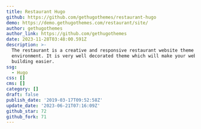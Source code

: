 ```yaml
---
title: Restaurant Hugo
github: https://github.com/gethugothemes/restaurant-hugo
demo: https://demo.gethugothemes.com/restaurant/site/
author: gethugothemes
author_link: https://github.com/gethugothemes
date: 2023-11-28T03:48:00.591Z
description: >-
  The restaurant is a creative and responsive restaurant website theme in Hugo
  environment. It is very well decorated theme which will make your website
  building easier.
ssg:
  - Hugo
css: []
cms: []
category: []
draft: false
publish_date: '2019-03-17T09:52:58Z'
update_date: '2023-06-21T07:16:09Z'
github_star: 72
github_fork: 71
---
```

